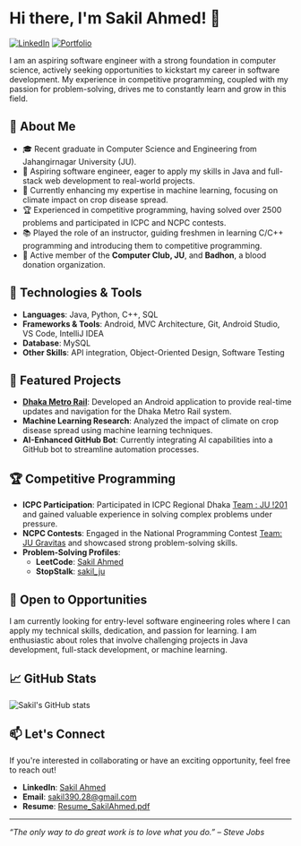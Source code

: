 # Hi there, I'm Sakil Ahmed! 👋

[![LinkedIn](https://img.shields.io/badge/LinkedIn-Connect-blue)](https://www.linkedin.com/in/sakil-ahmed-289523198/)
[![Portfolio](https://img.shields.io/badge/Portfolio-Visit-brightgreen)](https://github.com/Sakil-JU-CSE-28)


I am an aspiring software engineer with a strong foundation in computer science, actively seeking opportunities to kickstart my career in software development. My experience in competitive programming, coupled with my passion for problem-solving, drives me to constantly learn and grow in this field.

## 🚀 About Me
- 🎓 Recent graduate in Computer Science and Engineering from Jahangirnagar University (JU).
- 💼 Aspiring software engineer, eager to apply my skills in Java and full-stack web development to real-world projects.
- 🌱 Currently enhancing my expertise in machine learning, focusing on climate impact on crop disease spread.
- 🏆 Experienced in competitive programming, having solved over 2500 problems and participated in ICPC and NCPC contests.
- 📚 Played the role of an instructor, guiding freshmen in learning C/C++ programming and introducing them to competitive programming.
- 🤝 Active member of the **Computer Club, JU**, and **Badhon**, a blood donation organization.

## 🔧 Technologies & Tools
- **Languages**: Java, Python, C++, SQL
- **Frameworks & Tools**: Android, MVC Architecture, Git, Android Studio, VS Code, IntelliJ IDEA
- **Database**: MySQL
- **Other Skills**: API integration, Object-Oriented Design, Software Testing

## 📂 Featured Projects
- **[Dhaka Metro Rail](https://github.com/your-username/dhaka-metro-rail)**: Developed an Android application to provide real-time updates and navigation for the Dhaka Metro Rail system.
- **Machine Learning Research**: Analyzed the impact of climate on crop disease spread using machine learning techniques.
- **AI-Enhanced GitHub Bot**: Currently integrating AI capabilities into a GitHub bot to streamline automation processes.

## 🏆 Competitive Programming
- **ICPC Participation**: Participated in ICPC Regional Dhaka [Team : JU !201](https://icpc.global/regionals/finder/Dhaka-2024/standings) and gained valuable experience in solving complex problems under pressure.
- **NCPC Contests**: Engaged in the National Programming Contest [Team: JU Gravitas](https://bapsoj.org/contests/ncpc-onsite-2023-hosted-by-ju/standings) and showcased strong problem-solving skills.
- **Problem-Solving Profiles**:
  - **LeetCode**: [Sakil Ahmed](https://leetcode.com/u/sakil_ahmed_390/)
  - **StopStalk**: [sakil_ju](https://www.stopstalk.com/user/profile/sakil_ju)

## 💼 Open to Opportunities
I am currently looking for entry-level software engineering roles where I can apply my technical skills, dedication, and passion for learning. I am enthusiastic about roles that involve challenging projects in Java development, full-stack development, or machine learning.

## 📈 GitHub Stats
![Sakil's GitHub stats](https://github-readme-stats.vercel.app/api?username=Sakil-JU-CSE-28&show_icons=true&theme=radical)

## 📫 Let's Connect
If you're interested in collaborating or have an exciting opportunity, feel free to reach out!
- **LinkedIn**: [Sakil Ahmed](https://www.linkedin.com/in/sakil-ahmed-289523198/)
- **Email**: sakil390.28@gmail.com
- **Resume**: [Resume_SakilAhmed.pdf](https://github.com/user-attachments/files/17426697/Resume_SakilAhmed.pdf)


---

_“The only way to do great work is to love what you do.” – Steve Jobs_
